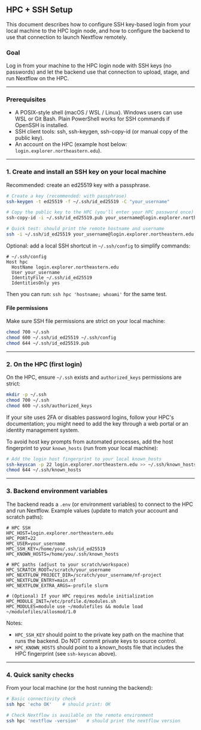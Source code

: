 ## HPC + SSH Setup

This document describes how to configure SSH key-based login from your local machine to the HPC login node, and how to configure the backend to use that connection to launch Nextflow remotely.

### Goal

Log in from your machine to the HPC login node with SSH keys (no passwords) and let the backend use that connection to upload, stage, and run Nextflow on the HPC.

---

### Prerequisites

- A POSIX-style shell (macOS / WSL / Linux). Windows users can use WSL or Git Bash. Plain PowerShell works for SSH commands if OpenSSH is installed.
- SSH client tools: ssh, ssh-keygen, ssh-copy-id (or manual copy of the public key).
- An account on the HPC (example host below: `login.explorer.northeastern.edu`).

---

### 1. Create and install an SSH key on your local machine

Recommended: create an ed25519 key with a passphrase.

```bash
# Create a key (recommended: with passphrase)
ssh-keygen -t ed25519 -f ~/.ssh/id_ed25519 -C "your_username"

# Copy the public key to the HPC (you'll enter your HPC password once)
ssh-copy-id -i ~/.ssh/id_ed25519.pub your_username@login.explorer.northeastern.edu

# Quick test: should print the remote hostname and username
ssh -i ~/.ssh/id_ed25519 your_username@login.explorer.northeastern.edu 'hostname; whoami'
```

Optional: add a local SSH shortcut in `~/.ssh/config` to simplify commands:

```text
# ~/.ssh/config
Host hpc
  HostName login.explorer.northeastern.edu
  User your_username
  IdentityFile ~/.ssh/id_ed25519
  IdentitiesOnly yes
```

Then you can run: `ssh hpc 'hostname; whoami'` for the same test.

#### File permissions

Make sure SSH file permissions are strict on your local machine:

```bash
chmod 700 ~/.ssh
chmod 600 ~/.ssh/id_ed25519 ~/.ssh/config
chmod 644 ~/.ssh/id_ed25519.pub
```

---

### 2. On the HPC (first login)

On the HPC, ensure `~/.ssh` exists and `authorized_keys` permissions are strict:

```bash
mkdir -p ~/.ssh
chmod 700 ~/.ssh
chmod 600 ~/.ssh/authorized_keys
```

If your site uses 2FA or disables password logins, follow your HPC's documentation; you might need to add the key through a web portal or an identity management system.

To avoid host key prompts from automated processes, add the host fingerprint to your `known_hosts` (run from your local machine):

```bash
# Add the login host fingerprint to your local known_hosts
ssh-keyscan -p 22 login.explorer.northeastern.edu >> ~/.ssh/known_hosts
chmod 644 ~/.ssh/known_hosts
```

---

### 3. Backend environment variables

The backend reads a `.env` (or environment variables) to connect to the HPC and run Nextflow. Example values (update to match your account and scratch paths):

```env
# HPC SSH
HPC_HOST=login.explorer.northeastern.edu
HPC_PORT=22
HPC_USER=your_username
HPC_SSH_KEY=/home/you/.ssh/id_ed25519
HPC_KNOWN_HOSTS=/home/you/.ssh/known_hosts

# HPC paths (adjust to your scratch/workspace)
HPC_SCRATCH_ROOT=/scratch/your_username
HPC_NEXTFLOW_PROJECT_DIR=/scratch/your_username/nf-project
HPC_NEXTFLOW_ENTRY=main.nf
HPC_NEXTFLOW_EXTRA_ARGS=-profile slurm

# (Optional) If your HPC requires module initialization
HPC_MODULE_INIT=/etc/profile.d/modules.sh
HPC_MODULES=module use ~/modulefiles && module load ~/modulefiles/allosmod/1.0
```

Notes:

- `HPC_SSH_KEY` should point to the private key path on the machine that runs the backend. Do NOT commit private keys to source control.
- `HPC_KNOWN_HOSTS` should point to a known_hosts file that includes the HPC fingerprint (see `ssh-keyscan` above).

---

### 4. Quick sanity checks

From your local machine (or the host running the backend):

```bash
# Basic connectivity check
ssh hpc 'echo OK'    # should print: OK

# Check Nextflow is available on the remote environment
ssh hpc 'nextflow -version'   # should print the nextflow version
```